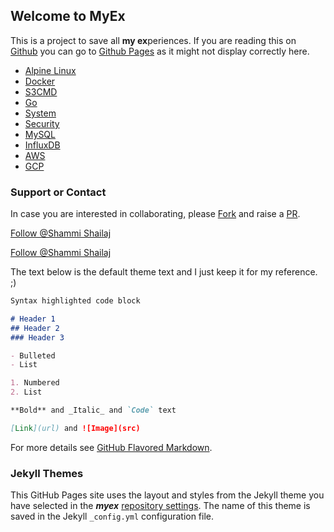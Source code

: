 ## Welcome to MyEx

This is a project to save all **my ex**periences. If you are reading this on [Github](https://github.com/shammishailaj/myex) you can go to [Github Pages](https://shammishailaj.github.io/myex) as it might not display correctly here.

- [Alpine Linux](alpine-linux/)
- [Docker](docker/)
- [S3CMD](s3cmd/)
- [Go](go/)
- [System](system/)
- [Security](security/)
- [MySQL](mysql/)
- [InfluxDB](influxdb/)
- [AWS](aws/)
- [GCP](gcp/)

<!-- Place this tag in your head or just before your close body tag. -->
<script async defer src="https://buttons.github.io/buttons.js"></script>

### Support or Contact

In case you are interested in collaborating, please <!-- Place this tag where you want the button to render. -->
<a class="github-button" href="https://github.com/shammishailaj/myex/fork" data-icon="octicon-repo-forked" data-show-count="true" aria-label="Fork shammishailaj/myex on GitHub">Fork</a> and raise a [PR](https://github.com/shammishailaj/myex/compare).

<a href="https://twitter.com/shammishailaj?ref_src=twsrc%5Etfw" class="twitter-follow-button" data-show-count="false">Follow @Shammi Shailaj</a><script async src="https://platform.twitter.com/widgets.js" charset="utf-8"></script>

<!-- Place this tag where you want the button to render. -->
<a class="github-button" href="https://github.com/shammishailaj" data-show-count="true" aria-label="Follow @shammishailaj on GitHub">Follow @Shammi Shailaj</a>


The text below is the default theme text and I just keep it for my reference. ;)

```markdown
Syntax highlighted code block

# Header 1
## Header 2
### Header 3

- Bulleted
- List

1. Numbered
2. List

**Bold** and _Italic_ and `Code` text

[Link](url) and ![Image](src)
```

For more details see [GitHub Flavored Markdown](https://guides.github.com/features/mastering-markdown/).

### Jekyll Themes

This GitHub Pages site uses the layout and styles from the Jekyll theme you have selected in the _**myex**_ [repository settings](https://github.com/shammishailaj/myex/settings). The name of this theme is saved in the Jekyll `_config.yml` configuration file.
